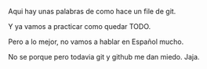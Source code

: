 Aqui hay unas palabras de como hace un file de git.

Y ya vamos a practicar como quedar TODO.

Pero a lo mejor, no vamos a hablar en Español mucho.

No se porque pero todavia git y github me dan miedo. Jaja.
